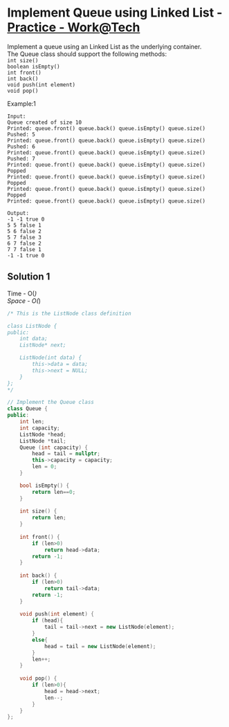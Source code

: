 # Implement Queue using Linked List - [Practice - Work@Tech](https://workat.tech/problem-solving/practice/implement-queue-linked-list)

Implement a queue using an Linked List as the underlying container.
<br>
The Queue class should support the following methods:
<br>
`int size()`<br>
`boolean isEmpty()`<br>
`int front()`<br>
`int back()`<br>
`void push(int element)`<br>
`void pop()`



Example:1
```
Input: 
Queue created of size 10
Printed: queue.front() queue.back() queue.isEmpty() queue.size()
Pushed: 5
Printed: queue.front() queue.back() queue.isEmpty() queue.size()
Pushed: 6
Printed: queue.front() queue.back() queue.isEmpty() queue.size()
Pushed: 7
Printed: queue.front() queue.back() queue.isEmpty() queue.size()
Popped
Printed: queue.front() queue.back() queue.isEmpty() queue.size()
Popped
Printed: queue.front() queue.back() queue.isEmpty() queue.size()
Popped
Printed: queue.front() queue.back() queue.isEmpty() queue.size()

Output: 
-1 -1 true 0
5 5 false 1
5 6 false 2
5 7 false 3
6 7 false 2
7 7 false 1
-1 -1 true 0
```



## Solution 1  

Time - O(_)<br>
Space - O(_)

```cpp
/* This is the ListNode class definition

class ListNode {
public:
	int data;
	ListNode* next;

	ListNode(int data) {
		this->data = data;
		this->next = NULL;
	}
};
*/

// Implement the Queue class
class Queue {
public:
	int len;
	int capacity;
	ListNode *head;
	ListNode *tail;
	Queue (int capacity) {
		head = tail = nullptr;
		this->capacity = capacity;
		len = 0;
	}

	bool isEmpty() {
		return len==0;
	}
	
	int size() {
		return len;
	}
	
	int front() {
		if (len>0)
			return head->data;
		return -1;		
	}
	
	int back() {
		if (len>0)
			return tail->data;
		return -1;
	}
	
	void push(int element) {
		if (head){
			tail = tail->next = new ListNode(element);
		}
		else{
			head = tail = new ListNode(element);
		}
		len++;
	}
	
	void pop() {
		if (len>0){
			head = head->next;
			len--;
		}
	}
};
```
